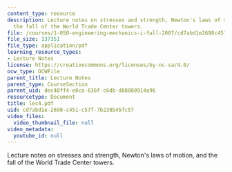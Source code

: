 ```yaml
---
content_type: resource
description: Lecture notes on stresses and strength, Newton's laws of motion, and
  the fall of the World Trade Center towers.
file: /courses/1-050-engineering-mechanics-i-fall-2007/cd7abd1e2698c451c57f7b238b45fc57_lec4.pdf
file_size: 137351
file_type: application/pdf
learning_resource_types:
- Lecture Notes
license: https://creativecommons.org/licenses/by-nc-sa/4.0/
ocw_type: OCWFile
parent_title: Lecture Notes
parent_type: CourseSection
parent_uid: dec40ff4-e8ca-636f-c6db-d88880914a96
resourcetype: Document
title: lec4.pdf
uid: cd7abd1e-2698-c451-c57f-7b238b45fc57
video_files:
  video_thumbnail_file: null
video_metadata:
  youtube_id: null
---
```

Lecture notes on stresses and strength, Newton's laws of motion, and the fall of the World Trade Center towers.